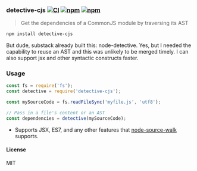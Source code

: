 ### detective-cjs [![CI](https://img.shields.io/github/actions/workflow/status/dependents/node-detective-cjs/ci.yml?branch=main&label=CI&logo=github)](https://github.com/dependents/node-detective-cjs/actions/workflows/ci.yml?query=branch%3Amain) [![npm](https://img.shields.io/npm/v/detective-cjs)](https://www.npmjs.com/package/detective-cjs) [![npm](https://img.shields.io/npm/dm/detective-cjs)](https://www.npmjs.com/package/detective-cjs)

> Get the dependencies of a CommonJS module by traversing its AST

```sh
npm install detective-cjs
```

But dude, substack already built this: node-detective. Yes, but I needed the capability to reuse an AST
and this was unlikely to be merged timely. I can also support jsx and other syntactic constructs faster.

### Usage

```js
const fs = require('fs');
const detective = require('detective-cjs');

const mySourceCode = fs.readFileSync('myfile.js', 'utf8');

// Pass in a file's content or an AST
const dependencies = detective(mySourceCode);
```

* Supports JSX, ES7, and any other features that [node-source-walk](https://github.com/dependents/node-source-walk) supports.

#### License

MIT
